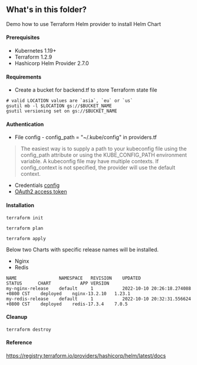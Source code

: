 ## What's in this folder?

Demo how to use Terraform Helm provider to install Helm Chart

#### Prerequisites
* Kubernetes 1.19+
* Terraform 1.2.9
* Hashicorp Helm Provider 2.7.0


#### Requirements
* Create a bucket for backend.tf to store Terraform state file

```
# valid LOCATION values are `asia`, `eu` or `us`
gsutil mb -l $LOCATION gs://$BUCKET_NAME
gsutil versioning set on gs://$BUCKET_NAME
```

#### Authentication
* File config - config_path = "~/.kube/config" in providers.tf

>The easiest way is to supply a path to your kubeconfig file using the config_path attribute or using the KUBE_CONFIG_PATH environment variable. A kubeconfig file may have multiple contexts. If config_context is not specified, the provider will use the default context.

* Credentials [config](https://registry.terraform.io/providers/hashicorp/helm/latest/docs#credentials-config)
* [OAuth2 access token](https://registry.terraform.io/providers/hashicorp/google/latest/docs/data-sources/client_config#example-usage-configure-kubernetes-provider-with-oauth2-access-token)

#### Installation
```
terraform init

terraform plan

terraform apply
```

Below two Charts with specific release names will be installed.
* Nginx
* Redis

```
NAME            	NAMESPACE	REVISION	UPDATED                             	STATUS  	CHART        	APP VERSION
my-nginx-release	default  	1       	2022-10-10 20:26:18.274088 +0800 CST	deployed	nginx-13.2.10	1.23.1     
my-redis-release	default  	1       	2022-10-10 20:32:31.556624 +0800 CST	deployed	redis-17.3.4 	7.0.5 
```

#### Cleanup
```
terraform destroy
```

#### Reference
https://registry.terraform.io/providers/hashicorp/helm/latest/docs
